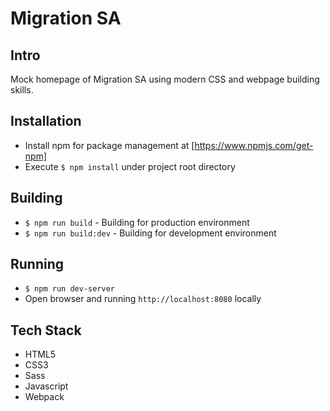 # Migration SA

## Intro

Mock homepage of Migration SA using modern CSS and webpage building skills.

## Installation

- Install npm for package management at [https://www.npmjs.com/get-npm]
- Execute `$ npm install` under project root directory

## Building

- `$ npm run build` - Building for production environment
- `$ npm run build:dev` - Building for development environment

## Running

- `$ npm run dev-server`
- Open browser and running `http://localhost:8080` locally

## Tech Stack

- HTML5
- CSS3
- Sass
- Javascript
- Webpack
